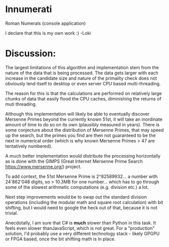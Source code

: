 # Innumerati
Roman Numerals (console application)

I declare that this is my own work :)
-Loki

# Discussion:

The largest limitations of this algorithm and implementation stem from the nature of the data that is being processed. The data gets larger with each increase in the candidate size and nature of the primality check does not obviously lend itself to desktop or even server CPU based multi-threading. 

The reason for this is that the calculations are performed on relatively large chunks of data that easily flood the CPU caches, diminishing the returns of muti threading.

Although this implementation will likely be able to eventually discover Mersenne Primes beyond the currently known 51st, it will take an inordinate amount of time to do so on its own (plausibly measured in years). There is some conjecture about the distribution of Mersenne Primes, that may speed up the search, but the primes you find are then not guaranteed to be the next in numerical order (which is why known Mersenne Primes > 47 are tentatively numbered).

A much better implementation would distribute the processing horizontally as is done with the GIMPS (Great Internet Mersenne Prime Search https://www.mersenne.org/)  project.

To add context, the 51st Mersenne Prime is 2^82589932... a number with 24'862'048 digits, so > 10.3MB for one number... which has to go through some of the slowest arithmetic computations (e.g. division etc.) a lot.

Next step improvements would be to swap out the standard division operations (including the modular math and square root calculation) with bit shifting, but I would need to google the heck out of that, because it is not trivial. 

Anecdotally, I am sure that C# is **much** slower than Python in this task. It feels even slower thanJavaScript, which is not great. For a "production" solution, I'd probably use a very different technology stack - likely GPGPU or FPGA based, once the bit shifting math is in place.

